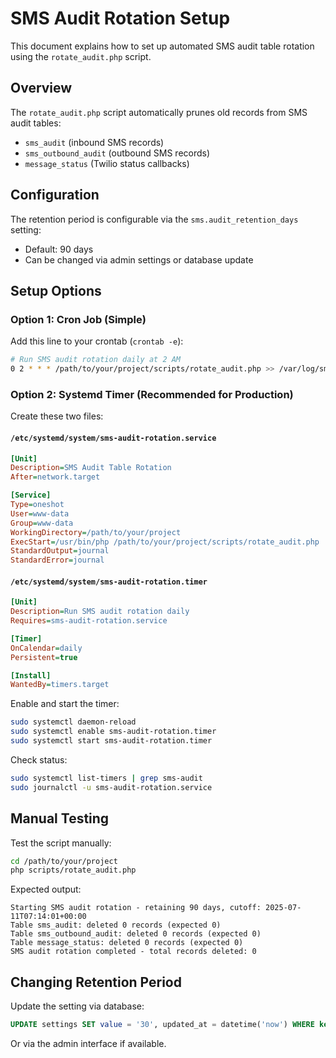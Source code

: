 # SMS Audit Rotation Setup

This document explains how to set up automated SMS audit table rotation using the `rotate_audit.php` script.

## Overview

The `rotate_audit.php` script automatically prunes old records from SMS audit tables:
- `sms_audit` (inbound SMS records)
- `sms_outbound_audit` (outbound SMS records)
- `message_status` (Twilio status callbacks)

## Configuration

The retention period is configurable via the `sms.audit_retention_days` setting:
- Default: 90 days
- Can be changed via admin settings or database update

## Setup Options

### Option 1: Cron Job (Simple)

Add this line to your crontab (`crontab -e`):

```bash
# Run SMS audit rotation daily at 2 AM
0 2 * * * /path/to/your/project/scripts/rotate_audit.php >> /var/log/sms_audit_rotation.log 2>&1
```

### Option 2: Systemd Timer (Recommended for Production)

Create these two files:

#### `/etc/systemd/system/sms-audit-rotation.service`
```ini
[Unit]
Description=SMS Audit Table Rotation
After=network.target

[Service]
Type=oneshot
User=www-data
Group=www-data
WorkingDirectory=/path/to/your/project
ExecStart=/usr/bin/php /path/to/your/project/scripts/rotate_audit.php
StandardOutput=journal
StandardError=journal
```

#### `/etc/systemd/system/sms-audit-rotation.timer`
```ini
[Unit]
Description=Run SMS audit rotation daily
Requires=sms-audit-rotation.service

[Timer]
OnCalendar=daily
Persistent=true

[Install]
WantedBy=timers.target
```

Enable and start the timer:
```bash
sudo systemctl daemon-reload
sudo systemctl enable sms-audit-rotation.timer
sudo systemctl start sms-audit-rotation.timer
```

Check status:
```bash
sudo systemctl list-timers | grep sms-audit
sudo journalctl -u sms-audit-rotation.service
```

## Manual Testing

Test the script manually:
```bash
cd /path/to/your/project
php scripts/rotate_audit.php
```

Expected output:
```
Starting SMS audit rotation - retaining 90 days, cutoff: 2025-07-11T07:14:01+00:00
Table sms_audit: deleted 0 records (expected 0)
Table sms_outbound_audit: deleted 0 records (expected 0)
Table message_status: deleted 0 records (expected 0)
SMS audit rotation completed - total records deleted: 0
```

## Changing Retention Period

Update the setting via database:
```sql
UPDATE settings SET value = '30', updated_at = datetime('now') WHERE key = 'sms.audit_retention_days';
```

Or via the admin interface if available.
